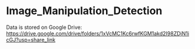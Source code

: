 # Image_Manipulation_Detection
Data is stored on Google Drive: https://drive.google.com/drive/folders/1xVcMC1Kc6rwfKGM1akd2I98ZDjN1icGJ?usp=share_link
